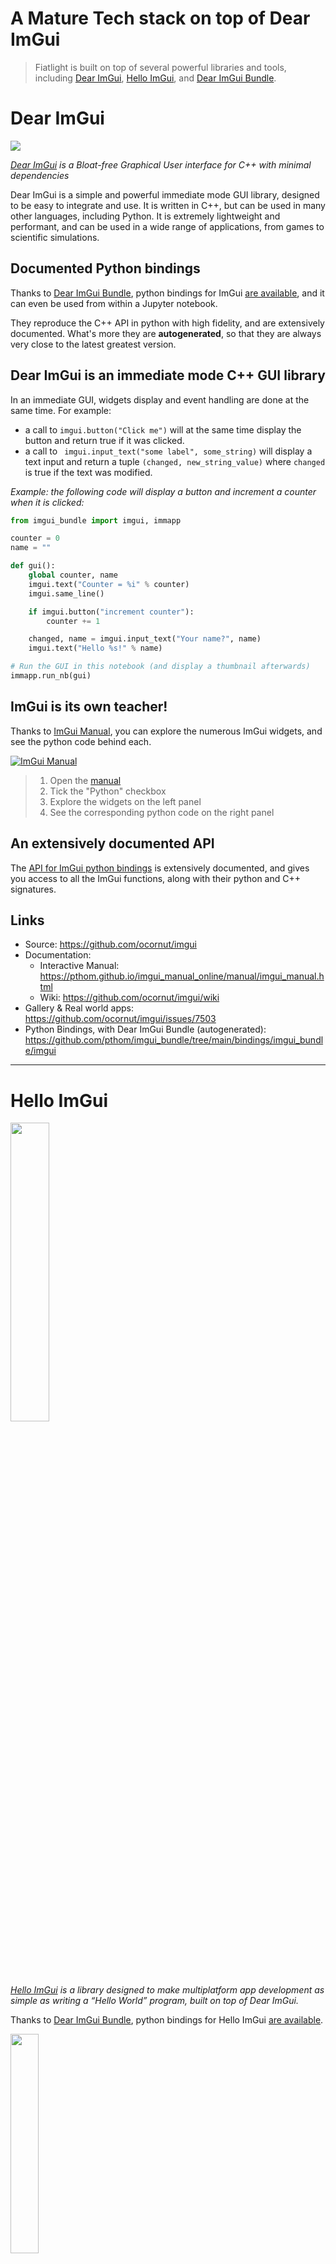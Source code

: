 A Mature Tech stack on top of Dear ImGui
========================================

> Fiatlight is built on top of several powerful libraries and tools, including [Dear ImGui](https://github.com/ocornut/imgui), [Hello ImGui](https://pthom.github.io/hello_imgui), and [Dear ImGui Bundle](https://pthom.github.io/imgui_bundle).

Dear ImGui
==========

<a href="https://github.com/ocornut/imgui"><img src="_static/images/logo_imgui.jpg"></a>

*[Dear ImGui](https://github.com/ocornut/imgui) is a Bloat-free Graphical User interface for C++ with minimal dependencies*

Dear ImGui is a simple and powerful immediate mode GUI library, designed to be easy to integrate and use. It is written in C++, but can be used in many other languages, including Python. It is extremely lightweight and performant, and can be used in a wide range of applications, from games to scientific simulations.

## Documented Python bindings

Thanks to [Dear ImGui Bundle](https://pthom.github.io/imgui_bundle), python bindings for ImGui [are available](https://github.com/pthom/imgui_bundle/blob/main/bindings/imgui_bundle/imgui/), and it can even be used from within a Jupyter notebook.

They reproduce the C++ API in python with high fidelity, and are extensively documented.
What's more they are **autogenerated**, so that they are always very close to the latest greatest version.


## Dear ImGui is an immediate mode C++ GUI library

In an immediate GUI, widgets display and event handling are done at the same time. For example:

* a call to `imgui.button("Click me")` will at the same time display the button and return true if it was clicked.
* a call to ` imgui.input_text("some label", some_string)` will display a text input and return a tuple `(changed, new_string_value)` where `changed` is true if the text was modified.


*Example: the following code will display a button and increment a counter when it is clicked:*
```python
from imgui_bundle import imgui, immapp

counter = 0
name = ""

def gui():
    global counter, name
    imgui.text("Counter = %i" % counter)
    imgui.same_line()

    if imgui.button("increment counter"):
        counter += 1

    changed, name = imgui.input_text("Your name?", name)
    imgui.text("Hello %s!" % name)

# Run the GUI in this notebook (and display a thumbnail afterwards)
immapp.run_nb(gui)
```

## ImGui is its own teacher!

Thanks to [ImGui Manual](https://pthom.github.io/imgui_manual_online/manual/imgui_manual.html), you can explore the numerous ImGui widgets, and see the python code behind each.

[![ImGui Manual](images/imgui_manual_python.jpg)](https://pthom.github.io/imgui_manual_online/manual/imgui_manual.html)

> 1. Open the [manual](https://pthom.github.io/imgui_manual_online/manual/imgui_manual.html)
> 2. Tick the "Python" checkbox
> 3. Explore the widgets on the left panel
> 4. See the corresponding python code on the right panel

## An extensively documented API
The [API for ImGui python bindings](https://github.com/pthom/imgui_bundle/blob/main/bindings/imgui_bundle/imgui/) is extensively documented, and gives you access to all the ImGui functions, along with their python and  C++ signatures.


## Links

- Source: https://github.com/ocornut/imgui
- Documentation:
  - Interactive Manual: https://pthom.github.io/imgui_manual_online/manual/imgui_manual.html
  - Wiki: https://github.com/ocornut/imgui/wiki
- Gallery & Real world apps: https://github.com/ocornut/imgui/issues/7503
- Python Bindings, with Dear ImGui Bundle (autogenerated): https://github.com/pthom/imgui_bundle/tree/main/bindings/imgui_bundle/imgui

-------------------------------------------------------------------------------

Hello ImGui
===========
<a href="https://pthom.github.io/hello_imgui"><img src="_static/images/logo_hello_imgui.jpg" width="35%"></a>

*[Hello ImGui](https://pthom.github.io/hello_imgui) is a library designed to make multiplatform app development as simple as writing a “Hello World” program, built on top of Dear ImGui.*

Thanks to [Dear ImGui Bundle](https://pthom.github.io/imgui_bundle), python bindings for Hello ImGui [are available](https://github.com/pthom/imgui_bundle/blob/main/bindings/imgui_bundle/hello_imgui.pyi).

<a href="https://traineq.org/ImGuiBundle/emscripten/bin/demo_docking.html"><img src="_static/images/docking.jpg" width="30%"></a>

*(An advanced [tutorial](https://github.com/pthom/imgui_bundle/blob/main/bindings/imgui_bundle/demos_python/demos_immapp/demo_docking.py) with Hello ImGui. Click the image to run it)*


## Extensive tutorials and demos
The demo for [Dear ImGui Bundle](https://traineq.org/ImGuiBundle/emscripten/bin/demo_imgui_bundle.html) provides great tutorials for the usage of Hello ImGui in python:

[![bundle_apps](images/bundle_apps.jpg)](https://traineq.org/ImGuiBundle/emscripten/bin/demo_imgui_bundle.html)
> 1. Open the [demo](https://traineq.org/ImGuiBundle/emscripten/bin/demo_imgui_bundle.html)
> 2. Click on the "Immediate Apps" tab
> 3. Explore the various demos, run them, and see the python code behind each

## An extensively documented API
The [API for the python bindings](https://github.com/pthom/imgui_bundle/blob/main/bindings/imgui_bundle/hello_imgui.pyi) is extensively documented, and gives you access to all the classes and functions, along with their python and  C++ signatures.

## Links

- Source: https://github.com/pthom/hello_imgui
- Documentation: https://pthom.github.io/hello_imgui
- Demos & Real world apps: https://pthom.github.io/hello_imgui/book/intro.html#demos-real-world-apps
- Python Bindings, with Dear ImGui Bundle (autogenerated): https://github.com/pthom/imgui_bundle/blob/main/bindings/imgui_bundle/hello_imgui.pyi

-------------------------------------------------------------------------------

Dear ImGui Bundle
=================

<a href="https://pthom.github.io/imgui_bundle"><img src="_static/images/logo_imgui_bundle.png" width="35%"></a>

*[Dear ImGui Bundle](https://pthom.github.io/imgui_bundle): easily create ImGui applications in Python and C++. Batteries included!*

Dear ImGui Bundle is an extensive bundle for Dear ImGui, featuring [many powerful libraries](https://pthom.github.io/imgui_bundle/introduction.html) from its ecosystem. It can be used in C++ and Python, across Windows, macOS, Linux, iOS, Android, as well as in Web apps. It is ideal for application developers, and researchers eager to dive into GUI development with ease and efficiency.

## Extensive documentation and tutorials
The [Dear ImGui Bundle documentation](https://pthom.github.io/imgui_bundle) provides a comprehensive guide to the various libraries and tools available in the bundle.

The [online interactive demo](https://traineq.org/ImGuiBundle/emscripten/bin/demo_imgui_bundle.html) showcases the capabilities of the bundle, and provides a hands-on experience with the tools and libraries it offers and many tutorials (the code for all demos can easily be accessed from within the interactive demo).

## An ecosystem of powerful libraries

All the [numerous libraries](https://pthom.github.io/imgui_bundle/introduction.html) provided by the bundle are extensively documented, and can be used in both C++ and Python. The [bindings for all of these libraries](https://github.com/pthom/imgui_bundle/tree/main/bindings/imgui_bundle) are also extensively documented.

What's more, the bindings are generated automatically by a powerful [bindings generator](https://pthom.github.io/litgen), so that they are always up-to-date.


## Links

- Source: https://github.com/pthom/imgui_bundle
- Documentation: https://pthom.github.io/imgui_bundle
- Included Libraries: https://pthom.github.io/imgui_bundle/introduction.html
- Interactive Demo & Manual: https://traineq.org/ImGuiBundle/emscripten/bin/demo_imgui_bundle.html
- Gallery: https://github.com/pthom/imgui_bundle/discussions/107
- Autogenerated and documented Python Bindings, for all the included libraries: https://github.com/pthom/imgui_bundle/tree/main/bindings/imgui_bundle


-------------------------------------------------------------------------------

Python Bindings: from C++ to Python
===================================

The python bindings for all the libraries are autogenerated from the C++ API, and are extensively documented.

## How to use a C++ function in Python

There are two rules of thumbs that were applied when translating the APIs from C++ to Python:

- The names of functions and class members are transformed from CamelCase (C++) to snake_case (Python)
- When a C++ function modifies an argument passed by pointer and returns a bool, the equivalent python function will return a tuple `(changed, new_value)`, where `changed` is a boolean indicating whether the value was modified.

For example, the following C++ function from ImGui,

    IMGUI_API bool          SliderFloat(const char* label, float* v, float v_min, float v_max, const char* format = "%.3f", ImGuiSliderFlags flags = 0);

is translated to the following python function:

    def slider_float(
        label: str, v: float, v_min: float, v_max: float, format: str = "%.3", flags: SliderFlags = 0
    ) -> Tuple[bool, float]:
        pass


**Example with Dear ImGui:**

[This part](https://github.com/ocornut/imgui/blob/b9084949bd70dcc5ec5f3f417e66db613746f1c7/imgui.h#L587-L606) of the ImGui C++ API is equivalent to [this part](https://github.com/pthom/imgui_bundle/blob/cfa5d63540aa04c84ee43565e744d46795966aac/bindings/imgui_bundle/imgui/__init__.pyi#L1567-L1596) of the Python API.

**Example with Hello ImGui:**

[This part](https://github.com/pthom/hello_imgui/blob/571e7287d3e1d2dd08d462a30effbc457e7f233e/src/hello_imgui/runner_params.h#L144-L270) of the Hello ImGui C++ API is equivalent to [this part](https://github.com/pthom/imgui_bundle/blob/cfa5d63540aa04c84ee43565e744d46795966aac/bindings/imgui_bundle/hello_imgui.pyi#L2676-L2835) of the Python API.

**More details:**

For more detail refer to the [C++ / Python porting advices](https://pthom.github.io/imgui_bundle/porting.html) section of the Dear ImGui Bundle documentation.


